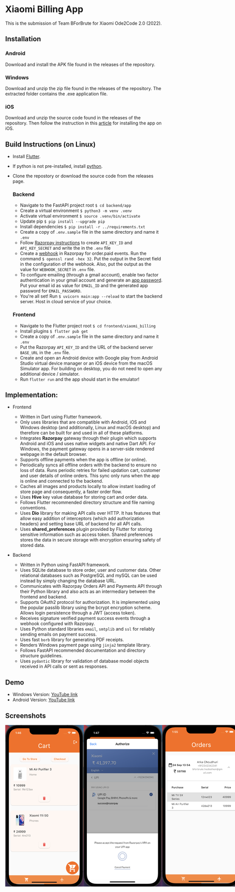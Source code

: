 # Xiaomi Billing App

This is the submission of Team BForBrute for Xiaomi Ode2Code 2.0 (2022).

## Installation

### Android
Download and install the APK file found in the releases of the repository.

### Windows
Download and unzip the zip file found in the releases of the repository. The extracted folder contains the .exe application file.

### iOS

Download and unzip the source code found in the releases of the repository. Then follow the instruction in this [article](https://medium.com/front-end-weekly/how-to-test-your-flutter-ios-app-on-your-ios-device-75924bfd75a8#:~:text=You%20need%20to%20go%20to,app%20on%20your%20local%20device) for installing the app on iOS.

## Build Instructions (on Linux)

- Install [Flutter](https://docs.flutter.dev/get-started/install/linux).
- If python is not pre-installed, install [python](https://docs.python-guide.org/starting/install3/linux/).
- Clone the repostory or download the source code from the releases page.
    ### Backend
    - Navigate to the FastAPI project root `$ cd backend/app`
    - Create a virtual environment `$ python3 -m venv .venv`
    - Activate virtual environment `$ source .venv/bin/activate`
    - Update pip `$ pip install --upgrade pip`
    - Install dependencies `$ pip install -r ../requirements.txt`
    - Create a copy of `.env.sample` file in the same directory and name it `.env`
    - Follow [Razorpay instructions](https://razorpay.com/docs/x/get-started/api-keys/#test-mode) to create `API_KEY_ID` and `API_KEY_SECRET` and write the in the `.env` file
    - Create a [webhook](https://razorpay.com/docs/webhooks/) in Razorpay for order.paid events. Run the command `$ openssl rand -hex 32`. Put the output in the Secret field in the configuration of the webhook. Also, put the output as the value for `WEBHOOK_SECRET` in `.env` file.
    - To configure emailing (through a gmail account), enable two factor authentication in your gmail account and generate an [app password](https://support.google.com/accounts/answer/185833?hl=en). Put your email id as value for `EMAIL_ID` and the generated app password for `EMAIL_PASSWORD`.
    - You're all set! Run `$ uvicorn main:app --reload` to start the backend server. Host in cloud service of your choice.
    ### Frontend

    - Navigate to the Flutter project root `$ cd frontend/xiaomi_billing`
    - Install plugins `$ flutter pub get`
    - Create a copy of `.env.sample` file in the same directory and name it `.env`
    - Put the Razorpay `API_KEY_ID` and the URL of the backend server `BASE_URL` in the `.env` file.
    - Create and open an Android device with Google play from Android Studio virtual device manager or an iOS device from the macOS Simulator app. For building on desktop, you do not need to open any additional device / simulator.
    - Run `flutter run` and the app should start in the emulator!

## Implementation:
- Frontend
  - Written in Dart using Flutter framework.
  - Only uses libraries that are compatible with Android, iOS and Windows desktop (and additionally, Linux and macOS desktop) and therefore can be built for and used in all of these platforms.
  - Integrates **Razorpay** gateway through their plugin which supports Android and iOS and uses native widgets and native Dart API. For Windows, the payment gateway opens in a server-side rendered webpage in the default browser.
  - Supports offline payments when the app is offline (or online).
  - Periodically syncs all offline orders with the backend to ensure no loss of data. Runs periodic retries for failed updation cart, customer and user details of online orders. This sync only runs when the app is online and connected to the backend.
  - Caches all images and products locally to allow instant loading of store page and consequently, a faster order flow.
  - Uses **Hive** key value database for storing cart and order data.
  - Follows Flutter recommended directory structure and file naming conventions.
  - Uses **Dio** library for making API calls over HTTP. It has features that allow easy addition of interceptors (which add authorization headers) and setting base URL of backend for all API calls.
  - Uses **shared_preferences** plugin provided by Flutter for storing sensitive information such as access token. Shared preferences stores the data in secure storage with encryption ensuring safety of stored data.
  
- Backend
  - Written in Python using FastAPI framework.
  - Uses SQLite database to store order, user and customer data. Other relational databases such as PostgreSQL and mySQL can be used instead by simply changing the database URL.
  - Communicates with Razorpay Orders API and Payments API through their Python library and also acts as an intermediary between the frontend and backend.
  - Supports OAuth2 protocol for authorization. It is implemented using the popular passlib library using the bcrypt encryption scheme. Allows login persistence through a JWT (access token).
  - Receives signature verified payment success events through a webhook configured with Razorpay.
  - Uses Python standard libraries `email`, `smtplib` and `ssl` for reliably sending emails on payment success.
  - Uses fast `borb` library for generating PDF receipts.
  - Renders Windows payment page using `jinja2` template library.
  - Follows FastAPI recommended documentation and directory structure guidelines.
  - Uses `pydantic` library for validation of database model objects received in API calls or sent as responses.

## Demo

* Windows Version: [YouTube link](https://youtu.be/XhN6hsNUc1U)
* Android Version: [YouTube link](https://www.youtube.com/watch?v=eRFsNVai33M)

## Screenshots

<div style="display:flex">
<img src="./assets/cart.png" width=250px />
<img src="./assets/payment.png" width=250px />
<img src="./assets/orders.png" width=250px />
</div>